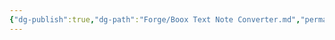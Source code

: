 ```yaml
---
{"dg-publish":true,"dg-path":"Forge/Boox Text Note Converter.md","permalink":"/forge/boox-text-note-converter/","title":"Boox Text Note Converter","tags":["tool","boox","converter"]}
---
```



